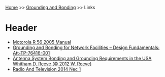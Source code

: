 <!-- TITLE: Grounding Links -->
<!-- SUBTITLE: A list of helpful resources -->

[Home](/) >> [Grounding and Bonding](/groundingandbonding) >> Links
# Header
* [Motorola R 56 2005 Manual](/uploads/groundingandbonding/motorola-r-56-2005-manual.pdf "Motorola R 56 2005 Manual")
* [Grounding and Bonding for Network Facilities – Design Fundamentals: Att-TP-76416-001](/uploads/att-tp-76416-001.pdf "Att Tp 76416 001")
* [Antenna System Bonding and Grounding Requirements in the USA Whitham D. Reeve (© 2012 W. Reeve)](/uploads/antennasystemgroundingrequirements-reeve.pdf "Antennasystemgroundingrequirements Reeve")
* [Radio And Television 2014 Nec 1](/uploads/groundingandbonding/radio-and-television-2014-nec-1.pdf "Radio And Television 2014 Nec 1")